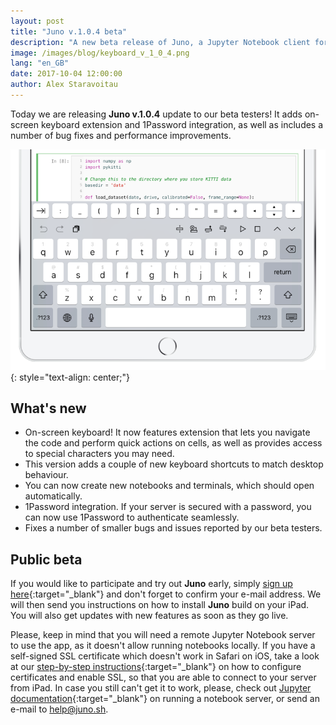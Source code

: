```yaml
---
layout: post
title: "Juno v.1.0.4 beta"
description: "A new beta release of Juno, a Jupyter Notebook client for iPad."
image: /images/blog/keyboard_v_1_0_4.png
lang: "en_GB"
date: 2017-10-04 12:00:00
author: Alex Staravoitau
---
```


Today we are releasing **Juno v.1.0.4** update to our beta testers! It adds on-screen keyboard extension and 1Password integration, as well as includes a number of bug fixes and performance improvements. <!--more-->

![Juno keyboard extension](/images/blog/keyboard_v_1_0_4.png)
{: style="text-align: center;"}

## What's new
* On-screen keyboard! It now features extension that lets you navigate the code and perform quick actions on cells, as well as provides access to special characters you may need.
* This version adds a couple of new keyboard shortcuts to match desktop behaviour.
* You can now create new notebooks and terminals, which should open automatically.
* 1Password integration. If your server is secured with a password, you can now use 1Password to authenticate seamlessly.
* Fixes a number of smaller bugs and issues reported by our beta testers.

## Public beta
If you would like to participate and try out **Juno** early, simply [sign up here](/#mce-EMAIL){:target="_blank"} and don't forget to confirm your e-mail address. We will then send you instructions on how to install **Juno** build on your iPad. You will also get updates with new features as soon as they go live.

Please, keep in mind that you will need a remote Jupyter Notebook server to use the app, as it doesn't allow running notebooks locally. If you have a self-signed SSL certificate which doesn't work in Safari on iOS, take a look at our [step-by-step instructions](/ssl-self-signed-cert){:target="_blank"} on how to configure certificates and enable SSL, so that you are able to connect to your server from iPad. In case you still can't get it to work, please, check out [Jupyter documentation](http://jupyter-notebook.readthedocs.io/en/latest/public_server.html){:target="_blank"} on running a notebook server, or send an e-mail to [help@juno.sh](mailto:help@juno.sh).
